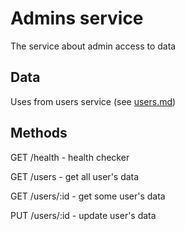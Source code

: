 # Admins service

The service about admin access to data

## Data

Uses from users service (see [users.md](users.md))

## Methods

GET /health - health checker

GET /users - get all user's data

GET /users/:id - get some user's data

PUT /users/:id - update user's data
